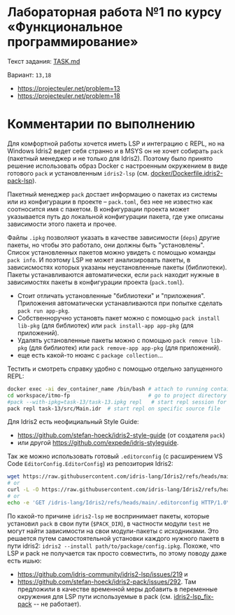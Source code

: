 # Лабораторная работа №1 по курсу «Функциональное программирование»

Текст задания: [TASK.md](./TASK.md)

Вариант: `13,18`
- https://projecteuler.net/problem=13
- https://projecteuler.net/problem=18

# Комментарии по выполнению

Для комфортной работы хочется иметь LSP и интеграцию с REPL, но на Windows
Idris2 ведет себя странно и в MSYS он не хочет собирать `pack` (пакетный
менеджер и не только для Idris2). Поэтому было принято решение использовать
образ Docker с настроенным окружением в виде готового `pack` и установленным
`idris2-lsp` (см. [docker/Dockerfile.idris2-pack-lsp](./docker/Dockerfile.idris2-pack-lsp)).

Пакетный менеджер `pack` достает информацию о пакетах из системы или из конфигурации в проекте – `pack.toml`, без нее не известно как соотносится имя с пакетом. В конфигурации проекта может указывается путь до локальной конфигурации пакета, где уже описаны зависимости этого пакета и прочее.

Файлы `.ipkg` позволяют указать в качестве зависимости (`deps`) другие пакеты,
но чтобы это работало, они должны быть "установлены". Список установленных
пакетов можно увидеть с помощью команды `pack info`. И поэтому LSP не может
анализировать пакеты, в зависисмостях которых указаны неустановленные пакеты
(библиотеки). Пакеты устанавливаются автоматически, если `pack` находит нужные в
зависимостях пакеты в конфигурации проекта (`pack.toml`).
- Стоит отличать установленные "библиотеки" и "приложения". Приложения автоматически
  устанавливаются при попытке сделать `pack run app-pkg`.
- Собственноручно установть пакет можно с помощью `pack install lib-pkg` (для библиотек)
  или `pack install-app app-pkg` (для приложений).
- Удалять установленные пакеты можно с помощью `pack remove lib-pkg` (для библиотек)
  или `pack remove-app app-pkg` (для приложений).
- еще есть какой-то нюанс с `package collection`...

Тестить и смотреть справку удобно с помощью отдельно запущенного REPL:
```sh
docker exec -ai dev_container_name /bin/bash # attach to running container in separate terminal
cd workspace/itmo-fp                         # go to project directory
#pack --with-ipkg=task-13/task-13.ipkg repl   # start repl session for specific package -- can't load source file by somehow...
pack repl task-13/src/Main.idr  # start repl on specific source file
```

Для Idris2 есть неофициальный Style Guide:
- https://github.com/stefan-hoeck/idris2-style-guide (от создателя `pack`)
- или другой https://github.com/expede/idris-styleguide.

Так же можно использовать готовый `.editorconfig` (с расширением VS Code
`EditorConfig.EditorConfig`) из репозитория Idris2:
```sh
wget https://raw.githubusercontent.com/idris-lang/Idris2/refs/heads/main/.editorconfig
# or
curl -L -O https://raw.githubusercontent.com/idris-lang/Idris2/refs/heads/main/.editorconfig
# or
echo -e 'GET /idris-lang/Idris2/refs/heads/main/.editorconfig HTTP/1.0\nHost: raw.githubusercontent.com\n\n' | openssl s_client -quiet -connect raw.githubusercontent.com:443 2>/dev/null | sed '0,/^\s*$/d' > .editorconfig
```

По какой-то причине `idris2-lsp` не воспринимает пакеты, которые установил
`pack` в свои пути (`$PACK_DIR`), в частности модули `test` не могут найти
зависимости на свои модули-пакеты с исходниками. Это решается путем
самостоятельной установки каждого нужного пакетв в пути idris2: `idris2
--install path/to/package/config.ipkg`. Похоже, что LSP и pack не получается так
просто совместить, по этому поводу даже есть ишью:
- https://github.com/idris-community/idris2-lsp/issues/219 и
- https://github.com/stefan-hoeck/idris2-pack/issues/292.
Там предложили в качестве временной меры добавить в переменные окружения для LSP
пути используемые в pack (см.
[idris2-lsp_fix-pack](https://github.com/e1turin/itmo-fp/blob/docker/idris2-lsp_fix-pack) -- не работает).